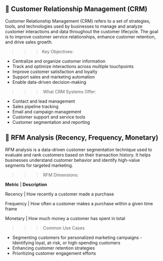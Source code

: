 ## 📌 Customer Relationship Management (CRM)

Customer Relationship Management (CRM) refers to a set of strategies, tools, and technologies used by businesses to manage and analyze customer interactions and data throughout the customer lifecycle. The goal is to improve customer service relationships, enhance customer retention, and drive sales growth.

>>> Key Objectives:

- Centralize and organize customer information
- Track and optimize interactions across multiple touchpoints
- Improve customer satisfaction and loyalty
- Support sales and marketing automation
- Enable data-driven decision-making

>>> What CRM Systems Offer:

- Contact and lead management
- Sales pipeline tracking
- Email and campaign management
- Customer support and service tools
- Customer segmentation and reporting

## 📌 RFM Analysis (Recency, Frequency, Monetary)

RFM analysis is a data-driven customer segmentation technique used to evaluate and rank customers based on their transaction history. It helps businesses understand customer behavior and identify high-value segments for targeted marketing.

>>> RFM Dimensions:

**Metric** |  **Description**

Recency	   |  How recently a customer made a purchase

Frequency  |  How often a customer makes a purchase within a given time frame

Monetary	 |  How much money a customer has spent in total


>>> Common Use Cases

- Segmenting customers for personalized marketing campaigns
-Identifying loyal, at-risk, or high-spending customers
- Enhancing customer retention strategies
- Prioritizing customer engagement efforts


